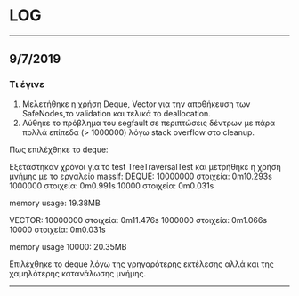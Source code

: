 
# LOG

---

## 9/7/2019

### Τι έγινε

1. Μελετήθηκε η χρήση Deque, Vector για την αποθήκευση των SafeNodes,το validation και τελικά το deallocation.
2. Λύθηκε το πρόβλημα του segfault σε περιπτώσεις δέντρων με πάρα πολλά επίπεδα (> 1000000) λόγω stack overflow στο cleanup.

Πως επιλέχθηκε το deque:

Εξετάστηκαν χρόνοι για το test TreeTraversalTest και μετρήθηκε η χρήση μνήμης με το εργαλείο massif:
DEQUE:
10000000 στοιχεία: 0m10.293s
1000000 στοιχεία: 0m0.991s
10000 στοιχεία: 0m0.031s

memory usage: 19.38MB

VECTOR:
10000000 στοιχεία:  0m11.476s
1000000 στοιχεία: 0m1.066s
10000 στοιχεία:  0m0.031s

memory usage 10000: 20.35MB

Επιλέχθηκε το deque λόγω της γρηγορότερης εκτέλεσης αλλά και της χαμηλότερης κατανάλωσης μνήμης.

---

